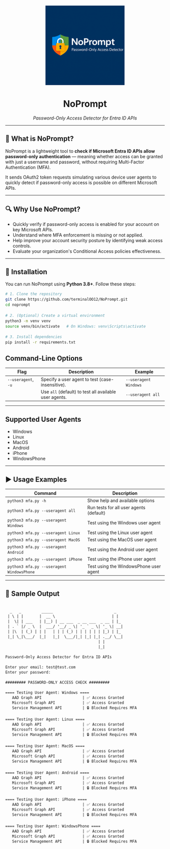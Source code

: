 
<p align="center">
  <img src="assets/noprompt-logo.png" alt="NoPrompt Logo" width="250"/>
</p>

<h1 align="center">NoPrompt</h1>
<p align="center"><i>Password-Only Access Detector for Entra ID APIs</i></p>




---

## 🚀 What is NoPrompt?

NoPrompt is a lightweight tool to **check if Microsoft Entra ID APIs allow password-only authentication** — meaning whether access can be granted with just a username and password, without requiring Multi-Factor Authentication (MFA).

It sends OAuth2 token requests simulating various device user agents to quickly detect if password-only access is possible on different Microsoft APIs.

---

## 🔍 Why Use NoPrompt?

- Quickly verify if password-only access is enabled for your account on key Microsoft APIs.
- Understand where MFA enforcement is missing or not applied.
- Help improve your account security posture by identifying weak access controls.
- Evaluate your organization's Conditional Access policies effectiveness.

---
## 🔧 Installation 

You can run NoPrompt using **Python 3.8+**. Follow these steps:

```bash
# 1. Clone the repository
git clone https://github.com/terminalOO12/NoPrompt.git
cd noprompt

# 2. (Optional) Create a virtual environment
python3 -m venv venv
source venv/bin/activate   # On Windows: venv\Scripts\activate

# 3. Install dependencies
pip install -r requirements.txt
```

## Command-Line Options

| Flag                 | Description                                              | Example                 |
|----------------------|----------------------------------------------------------|-------------------------|
| `--useragent`, `-u`  | Specify a user agent to test (case-insensitive).         | `--useragent Windows`   |
|                      | Use `all` (default) to test all available user agents.   | `--useragent all`       |

---

## Supported User Agents

- Windows
- Linux
- MacOS
- Android
- iPhone
- WindowsPhone

---

## ▶️ Usage Examples

| Command                                | Description                         |
|---------------------------------------|-----------------------------------|
| `python3 mfa.py -h`                   | Show help and available options   |
| `python3 mfa.py --useragent all`      | Run tests for all user agents (default) |
| `python3 mfa.py --useragent Windows`  | Test using the Windows user agent |
| `python3 mfa.py --useragent Linux`    | Test using the Linux user agent   |
| `python3 mfa.py --useragent MacOS`    | Test using the MacOS user agent   |
| `python3 mfa.py --useragent Android`  | Test using the Android user agent |
| `python3 mfa.py --useragent iPhone`   | Test using the iPhone user agent  |
| `python3 mfa.py --useragent WindowsPhone` | Test using the WindowsPhone user agent |

---


## 🧪 Sample Output

```plaintext

  _   _         _____                           _
 | \ | |       |  __ \                         | |
 |  \| | ___   | |__) | __ ___  _ __ ___  _ __ | |_
 | . ` |/ _ \  |  ___/ '__/ _ \| '_ ` _ \| '_ \| __|
 | |\  | (_) | | |   | | | (_) | | | | | | |_) | |_
 |_| \_|\___/  |_|   |_|  \___/|_| |_| |_| .__/ \__|
                                         | |
                                         |_|

Password-Only Access Detector for Entra ID APIs

Enter your email: test@test.com
Enter your password:

######### PASSWORD-ONLY ACCESS CHECK #########

==== Testing User Agent: Windows ====
   AAD Graph API                  | ✅ Access Granted
   Microsoft Graph API            | ✅ Access Granted
   Service Management API         | 🔒 Blocked Requires MFA

==== Testing User Agent: Linux ====
   AAD Graph API                  | ✅ Access Granted
   Microsoft Graph API            | ✅ Access Granted
   Service Management API         | 🔒 Blocked Requires MFA

==== Testing User Agent: MacOS ====
   AAD Graph API                  | ✅ Access Granted
   Microsoft Graph API            | ✅ Access Granted
   Service Management API         | 🔒 Blocked Requires MFA

==== Testing User Agent: Android ====
   AAD Graph API                  | ✅ Access Granted
   Microsoft Graph API            | ✅ Access Granted
   Service Management API         | 🔒 Blocked Requires MFA

==== Testing User Agent: iPhone ====
   AAD Graph API                  | ✅ Access Granted
   Microsoft Graph API            | ✅ Access Granted
   Service Management API         | 🔒 Blocked Requires MFA

==== Testing User Agent: WindowsPhone ====
   AAD Graph API                  | ✅ Access Granted
   Microsoft Graph API            | ✅ Access Granted
   Service Management API         | 🔒 Blocked Requires MFA

```



